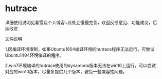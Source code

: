# hutrace
详细使用说明见看雪及个人博客~此处会慢慢完善，欢迎反馈意见、功能建议，后续改进

文件说明

1.因编译环境限制，如果Ubuntu1604编译环境的hutrace程序无法运行，可尝试Ubuntu1404环境编译的程序。

2.win7环境编译的hutrace使用的dynamorio版本无法在win10上运行，可以尝试对应的win10版本，尽量多提供几个版本，避免一些兼容性问题。
